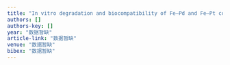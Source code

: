 ```yaml
---
title: "In vitro degradation and biocompatibility of Fe–Pd and Fe–Pt composites fabricated by spark plasma sintering"
authors: []
authors-key: []
year: "数据暂缺"
article-link: "数据暂缺"
venue: "数据暂缺"
bibex: "数据暂缺"
---
```

